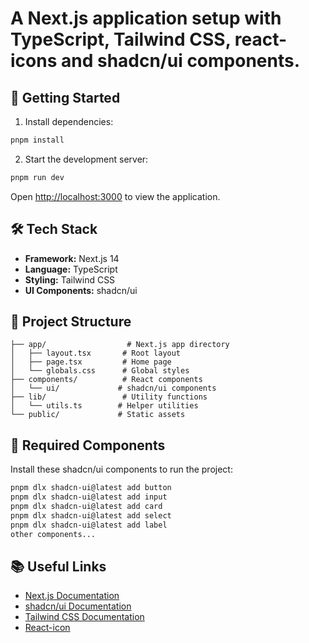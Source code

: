 # A Next.js application setup with TypeScript, Tailwind CSS, react-icons and shadcn/ui components.

## 🚀 Getting Started

1. Install dependencies:
```bash
pnpm install
```

2. Start the development server:
```bash
pnpm run dev
```

Open [http://localhost:3000](http://localhost:3000) to view the application.

## 🛠️ Tech Stack

- **Framework:** Next.js 14
- **Language:** TypeScript
- **Styling:** Tailwind CSS
- **UI Components:** shadcn/ui

## 📁 Project Structure

```
├── app/                  # Next.js app directory
│   ├── layout.tsx       # Root layout
│   ├── page.tsx         # Home page
│   └── globals.css      # Global styles
├── components/          # React components
│   └── ui/             # shadcn/ui components
├── lib/                 # Utility functions
│   └── utils.ts        # Helper utilities
└── public/             # Static assets
```

## 🔧 Required Components

Install these shadcn/ui components to run the project:

```bash
pnpm dlx shadcn-ui@latest add button
pnpm dlx shadcn-ui@latest add input
pnpm dlx shadcn-ui@latest add card
pnpm dlx shadcn-ui@latest add select
pnpm dlx shadcn-ui@latest add label
other components...
```

## 📚 Useful Links

- [Next.js Documentation](https://nextjs.org/docs)
- [shadcn/ui Documentation](https://ui.shadcn.com)
- [Tailwind CSS Documentation](https://tailwindcss.com/docs)
- [React-icon](https://www.npmjs.com/package/react-icons)
